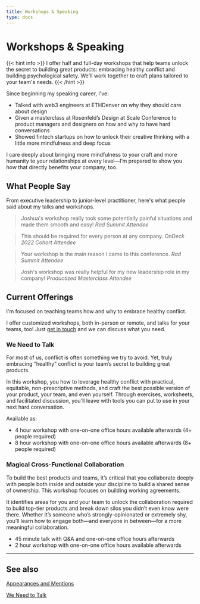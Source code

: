 ```yaml
---
title: Workshops & Speaking
type: docs
---
```


# Workshops & Speaking

{{< hint info >}}
I offer half and full-day workshops that help teams unlock the secret to building great products: embracing healthy conflict and building psychological safety. We'll work together to craft plans tailored to your team's needs.
{{< /hint >}}


Since beginning my speaking career, I've:

- Talked with web3 engineers at ETHDenver on why they should care about design
- Given a masterclass at Rosenfeld’s Design at Scale Conference to product managers and designers on how and why to have hard conversations
- Showed fintech startups on how to unlock their creative thinking with a little more mindfulness and deep focus

I care deeply about bringing more mindfulness to your craft and more humanity to your relationships at every level—I’m prepared to show you how that directly benefits your company, too.

## What People Say

From executive leadership to junior-level practitioner, here's what people said about my talks and workshops.

> Joshua's workshop really took some potentially painful situations and made them smooth and easy!
> *Rad Summit Attendee*


> This should be required for every person at any company.
> *OnDeck 2022 Cohort Attendee*


> Your workshop is the main reason I came to this conference.
> *Rad Summit Attendee*
> 

>Josh's workshop was really helpful for my new leadership role in my company!
> *Productized Masterclass Attendee*


## Current Offerings

I'm focused on teaching teams how and why to embrace healthy conflict.

I offer customized workshops, both in-person or remote, and talks for your teams, too! Just [get in touch](https://www.joshuamauldin.com/contact) and we can discuss what you need.

### We Need to Talk

For most of us, conflict is often something we try to avoid. Yet, truly embracing “healthy” conflict is your team’s secret to building great products.

In this workshop, you how to leverage healthy conflict with practical, equitable, non-prescriptive methods, and craft the best possible version of your product, your team, and even yourself. Through exercises, worksheets, and facilitated discussion, you'll leave with tools you can put to use in your next hard conversation.

Available as:

- 4 hour workshop with one-on-one office hours available afterwards (4+ people required)
- 8 hour workshop with one-on-one office hours available afterwards (8+ people required)

### Magical Cross-Functional Collaboration

To build the best products and teams, it’s critical that you collaborate deeply with people both inside and outside your discipline to build a shared sense of ownership. This workshop focuses on building working agreements.

It identifies areas for you and your team to unlock the collaboration required to build top-tier products and break down silos you didn’t even know were there. Whether it’s someone who’s strongly-opinionated or extremely shy, you’ll learn how to engage both—and everyone in between—for a more meaningful collaboration.

- 45 minute talk with Q&A and one-on-one office hours afterwards
- 2 hour workshop with one-on-one office hours available afterwards

---

## See also
[Appearances and Mentions](/appearances)

[We Need to Talk](/we-need-to-talk)